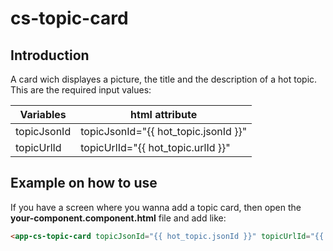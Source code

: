 # cs-topic-card

## Introduction

A card wich displayes a picture, the title and the description of a hot topic. This are the required input values:

| Variables   | html attribute                       |
| ----------- | ------------------------------------ |
| topicJsonId | topicJsonId="{{ hot_topic.jsonId }}" |
| topicUrlId  | topicUrlId="{{ hot_topic.urlId }}"   |

## Example on how to use

If you have a screen where you wanna add a topic card, then open the **your-component.component.html** file and add like:

```html
<app-cs-topic-card topicJsonId="{{ hot_topic.jsonId }}" topicUrlId="{{ hot_topic.urlId }}"></app-cs-topic-card>
```
